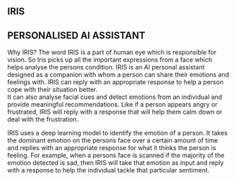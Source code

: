 ## IRIS
## PERSONALISED AI ASSISTANT


Why IRIS?
The word IRIS is a part of human eye which is responsible for vision. 
So Iris picks up all the important expressions from a face which helps analyse the persons condition. 
IRIS is an AI personal assistant designed as a companion with whom a person can share their emotions and feelings with.
IRIS can reply with an appropriate response to help a person cope with their situation better.  
It can also analyse facial cues and detect emotions from an individual and provide meaningful recommendations.
Like if a person appears angry or frustrated, IRIS will reply with a response that will help them calm down or deal with the frustration. 

IRIS uses a deep learning model to identify the emotion of a person.
It takes the dominant emotion on the persons face over a  certain amount of time and replies with an appropriate response for what it thinks the person is feeling.
For example, when a persons face is scanned if the majority of the emotion detected is sad, then IRIS will take that emotion as input and reply with a response to help the individual tackle that particular sentiment.
